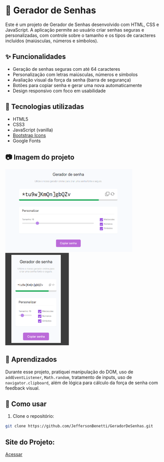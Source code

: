# 🔐 Gerador de Senhas

Este é um projeto de Gerador de Senhas desenvolvido com HTML, CSS e JavaScript. A aplicação permite ao usuário criar senhas seguras e personalizadas, com controle sobre o tamanho e os tipos de caracteres incluídos (maiúsculas, números e símbolos).

## ✨ Funcionalidades

- Geração de senhas seguras com até 64 caracteres
- Personalização com letras maiúsculas, números e símbolos
- Avaliação visual da força da senha (barra de segurança)
- Botões para copiar senha e gerar uma nova automaticamente
- Design responsivo com foco em usabilidade

## 🚀 Tecnologias utilizadas

- HTML5
- CSS3
- JavaScript (vanilla)
- [Bootstrap Icons](https://icons.getbootstrap.com/)
- Google Fonts

## 📷 Imagem do projeto

<div>
  <img src='https://github.com/JeffersonBenetti/gerador-de-senha/blob/main/img/gerador-de-senhas.PNG' width='400'>
  <br>
  <img src='https://github.com/JeffersonBenetti/gerador-de-senha/blob/main/img/gerador-de-senhas-mobile.PNG' width='200'>
</div>

## 🧠 Aprendizados

Durante esse projeto, pratiquei manipulação do DOM, uso de `addEventListener`, `Math.random`, tratamento de inputs, uso de `navigator.clipboard`, além de lógica para cálculo da força de senha com feedback visual.

## 📁 Como usar

1. Clone o repositório:
```bash
git clone https://github.com/JeffersonBenetti/GeradorDeSenhas.git
````
## Site do Projeto:
<a href='https://gerador-de-senhas-jb.netlify.app/'>Acessar</a>
